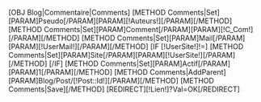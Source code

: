 [OBJ Blog|Commentaire|Comments]
[METHOD Comments|Set][PARAM]Pseudo[/PARAM][PARAM][!Auteurs!][/PARAM][/METHOD]
[METHOD Comments|Set][PARAM]Comment[/PARAM][PARAM][!C_Com!][/PARAM][/METHOD]
[METHOD Comments|Set][PARAM]Mail[/PARAM][PARAM][!UserMail!][/PARAM][/METHOD]
[IF [!UserSite!]!=]
	[METHOD Comments|Set][PARAM]Site[/PARAM][PARAM][!UserSite!][/PARAM][/METHOD]
[/IF]
[METHOD Comments|Set][PARAM]Actif[/PARAM][PARAM]1[/PARAM][/METHOD]
[METHOD Comments|AddParent][PARAM]Blog/Post/[!Post::Id!][/PARAM][/METHOD]
[METHOD Comments|Save][/METHOD]
[REDIRECT][!Lien!]?Val=OK[/REDIRECT]


